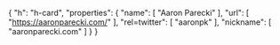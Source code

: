{
  "h": "h-card",
  "properties": {
    "name": [
      "Aaron Parecki"
    ],
    "url": [
      "https://aaronparecki.com/"
    ],
    "rel=twitter": [
      "aaronpk"
    ],
    "nickname": [
      "aaronparecki.com"
    ]
  }
}
